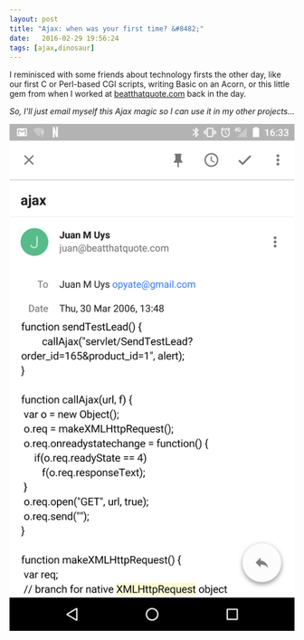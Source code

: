 ```yaml
---
layout: post
title: "Ajax: when was your first time? &#8482;"
date:   2016-02-29 19:56:24
tags: [ajax,dinosaur]
---
```


I reminisced with some friends about technology firsts the other day, like our
first C or Perl-based CGI scripts, writing Basic on an Acorn, or this little gem
from when I worked at [beatthatquote.com](http://beatthatquote.com/) back in the
day.

_So, I'll just email myself this Ajax magic so I can use it in my other
projects..._

![Ajax magic](/assets/ajax.png)
